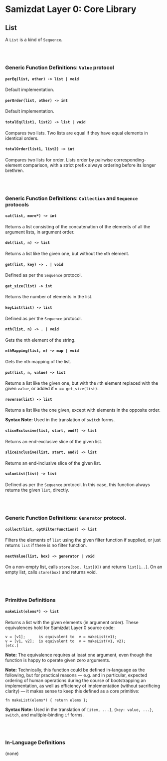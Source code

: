 Samizdat Layer 0: Core Library
==============================

List
----

A `List` is a kind of `Sequence`.

<br><br>
### Generic Function Definitions: `Value` protocol

#### `perEq(list, other) -> list | void`

Default implementation.

#### `perOrder(list, other) -> int`

Default implementation.

#### `totalEq(list1, list2) -> list | void`

Compares two lists. Two lists are equal if they have equal elements in
identical orders.

#### `totalOrder(list1, list2) -> int`

Compares two lists for order. Lists order by pairwise corresponding-element
comparison, with a strict prefix always ordering before its longer brethren.


<br><br>
### Generic Function Definitions: `Collection` and `Sequence` protocols

#### `cat(list, more*) -> int`

Returns a list consisting of the concatenation of the elements
of all the argument lists, in argument order.

#### `del(list, n) -> list`

Returns a list like the given one, but without the `n`th element.

#### `get(list, key) -> . | void`

Defined as per the `Sequence` protocol.

#### `get_size(list) -> int`

Returns the number of elements in the list.

#### `keyList(list) -> list`

Defined as per the `Sequence` protocol.

#### `nth(list, n) -> . | void`

Gets the nth element of the string.

#### `nthMapping(list, n) -> map | void`

Gets the nth mapping of the list.

#### `put(list, n, value) -> list`

Returns a list like the given one, but with the `n`th element replaced
with the given `value`, or added if `n == get_size(list)`.

#### `reverse(list) -> list`

Returns a list like the one given, except with elements in the opposite
order.

**Syntax Note:** Used in the translation of `switch` forms.

#### `sliceExclusive(list, start, end?) -> list`

Returns an end-exclusive slice of the given list.

#### `sliceInclusive(list, start, end?) -> list`

Returns an end-inclusive slice of the given list.

#### `valueList(list) -> list`

Defined as per the `Sequence` protocol. In this case, this function always
returns the given `list`, directly.



<br><br>
### Generic Function Definitions: `Generator` protocol.

#### `collect(list, optFilterFunction?) -> list`

Filters the elements of `list` using the given filter function if supplied,
or just returns `list` if there is no filter function.

#### `nextValue(list, box) -> generator | void`

On a non-empty list, calls `store(box, list[0])` and returns
`list[1..]`. On an empty list, calls `store(box)` and returns void.


<br><br>
### Primitive Definitions

#### `makeList(elems*) -> list`

Returns a list with the given elements (in argument order).
These equivalences hold for Samizdat Layer 0 source code:

```
v = [v1];      is equivalent to  v = makeList(v1);
v = [v1, v2];  is equivalent to  v = makeList(v1, v2);
[etc.]
```

**Note:** The equivalence requires at least one argument, even though
the function is happy to operate given zero arguments.

**Note:** Technically, this function could be defined in-language as the
following, but for practical reasons &mdash; e.g. and in particular,
expected ordering of human operations during the course of
bootstrapping an implementation, as well as efficiency of
implementation (without sacrificing clarity) &mdash; it makes sense to
keep this defined as a core primitive:

```
fn makeList(elems*) { return elems };
```

**Syntax Note:** Used in the translation of `[item, ...]`,
`{key: value, ...}`, `switch`, and multiple-binding `if` forms.


<br><br>
### In-Language Definitions

(none)
